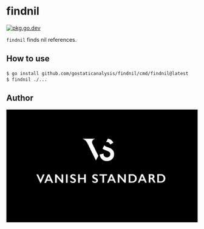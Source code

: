 # findnil
[![pkg.go.dev][gopkg-badge]][gopkg]

`findnil` finds nil references. 

## How to use

```
$ go install github.com/gostaticanalysis/findnil/cmd/findnil@latest
$ findnil ./...
```

## Author

[![VANISH STANDARD CO.,LTD.](VSlogo.jpg)](https://www.v-standard.com/)

<!-- links -->
[gopkg]: https://pkg.go.dev/github.com/gostaticanalysis/findnil
[gopkg-badge]: https://pkg.go.dev/badge/github.com/gostaticanalysis/findnil?status.svg
